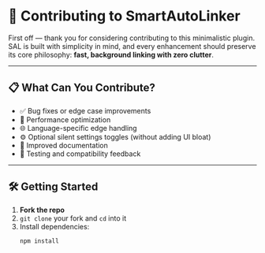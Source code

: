 # 🤝 Contributing to SmartAutoLinker

First off — thank you for considering contributing to this minimalistic plugin. SAL is built with simplicity in mind, and every enhancement should preserve its core philosophy: **fast, background linking with zero clutter**.

---

## 📋 What Can You Contribute?

- ✅ Bug fixes or edge case improvements
- 🧪 Performance optimization
- 🌐 Language-specific edge handling
- ⚙️ Optional silent settings toggles (without adding UI bloat)
- 📄 Improved documentation
- 🧩 Testing and compatibility feedback

---

## 🛠️ Getting Started

1. **Fork the repo**  
2. `git clone` your fork and `cd` into it  
3. Install dependencies:
   ```bash
   npm install
